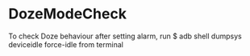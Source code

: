 # DozeModeCheck
To check Doze behaviour after setting alarm, run $ adb shell dumpsys deviceidle force-idle from terminal
